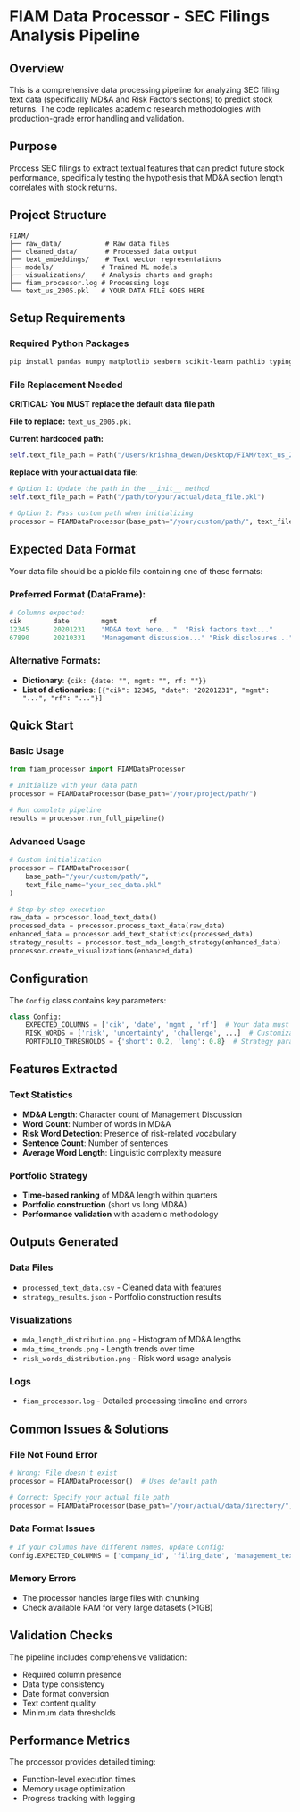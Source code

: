 # FIAM Data Processor - SEC Filings Analysis Pipeline

## Overview

This is a comprehensive data processing pipeline for analyzing SEC filing text data (specifically MD&A and Risk Factors sections) to predict stock returns. The code replicates academic research methodologies with production-grade error handling and validation.

## Purpose

Process SEC filings to extract textual features that can predict future stock performance, specifically testing the hypothesis that MD&A section length correlates with stock returns.

## Project Structure

```
FIAM/
├── raw_data/           # Raw data files
├── cleaned_data/       # Processed data output
├── text_embeddings/    # Text vector representations
├── models/            # Trained ML models
├── visualizations/    # Analysis charts and graphs
├── fiam_processor.log # Processing logs
└── text_us_2005.pkl   # YOUR DATA FILE GOES HERE
```

## Setup Requirements

### Required Python Packages
```bash
pip install pandas numpy matplotlib seaborn scikit-learn pathlib typing logging pickle
```

### File Replacement Needed

**CRITICAL: You MUST replace the default data file path**

**File to replace:** `text_us_2005.pkl`

**Current hardcoded path:**
```python
self.text_file_path = Path("/Users/krishna_dewan/Desktop/FIAM/text_us_2005.pkl")
```

**Replace with your actual data file:**
```python
# Option 1: Update the path in the __init__ method
self.text_file_path = Path("/path/to/your/actual/data_file.pkl")

# Option 2: Pass custom path when initializing
processor = FIAMDataProcessor(base_path="/your/custom/path/", text_file_name="your_file.pkl")
```

## Expected Data Format

Your data file should be a pickle file containing one of these formats:

### Preferred Format (DataFrame):
```python
# Columns expected:
cik        date        mgmt        rf
12345      20201231    "MD&A text here..."  "Risk factors text..."
67890      20210331    "Management discussion..." "Risk disclosures..."
```

### Alternative Formats:
- **Dictionary**: `{cik: {date: "", mgmt: "", rf: ""}}`
- **List of dictionaries**: `[{"cik": 12345, "date": "20201231", "mgmt": "...", "rf": "..."}]`

## Quick Start

### Basic Usage
```python
from fiam_processor import FIAMDataProcessor

# Initialize with your data path
processor = FIAMDataProcessor(base_path="/your/project/path/")

# Run complete pipeline
results = processor.run_full_pipeline()
```

### Advanced Usage
```python
# Custom initialization
processor = FIAMDataProcessor(
    base_path="/your/custom/path/",
    text_file_name="your_sec_data.pkl"
)

# Step-by-step execution
raw_data = processor.load_text_data()
processed_data = processor.process_text_data(raw_data)
enhanced_data = processor.add_text_statistics(processed_data)
strategy_results = processor.test_mda_length_strategy(enhanced_data)
processor.create_visualizations(enhanced_data)
```

## Configuration

The `Config` class contains key parameters:

```python
class Config:
    EXPECTED_COLUMNS = ['cik', 'date', 'mgmt', 'rf']  # Your data must have these
    RISK_WORDS = ['risk', 'uncertainty', 'challenge', ...]  # Customizable
    PORTFOLIO_THRESHOLDS = {'short': 0.2, 'long': 0.8}  # Strategy parameters
```

## Features Extracted

### Text Statistics
- **MD&A Length**: Character count of Management Discussion
- **Word Count**: Number of words in MD&A
- **Risk Word Detection**: Presence of risk-related vocabulary
- **Sentence Count**: Number of sentences
- **Average Word Length**: Linguistic complexity measure

### Portfolio Strategy
- **Time-based ranking** of MD&A length within quarters
- **Portfolio construction** (short vs long MD&A)
- **Performance validation** with academic methodology

## Outputs Generated

### Data Files
- `processed_text_data.csv` - Cleaned data with features
- `strategy_results.json` - Portfolio construction results

### Visualizations
- `mda_length_distribution.png` - Histogram of MD&A lengths
- `mda_time_trends.png` - Length trends over time
- `risk_words_distribution.png` - Risk word usage analysis

### Logs
- `fiam_processor.log` - Detailed processing timeline and errors

## Common Issues & Solutions

### File Not Found Error
```python
# Wrong: File doesn't exist
processor = FIAMDataProcessor()  # Uses default path

# Correct: Specify your actual file path
processor = FIAMDataProcessor(base_path="/your/actual/data/directory/")
```

### Data Format Issues
```python
# If your columns have different names, update Config:
Config.EXPECTED_COLUMNS = ['company_id', 'filing_date', 'management_text', 'risk_text']
```

### Memory Errors
- The processor handles large files with chunking
- Check available RAM for very large datasets (>1GB)

## Validation Checks

The pipeline includes comprehensive validation:
- Required column presence
- Data type consistency
- Date format conversion
- Text content quality
- Minimum data thresholds

## Performance Metrics

The processor provides detailed timing:
- Function-level execution times
- Memory usage optimization
- Progress tracking with logging



